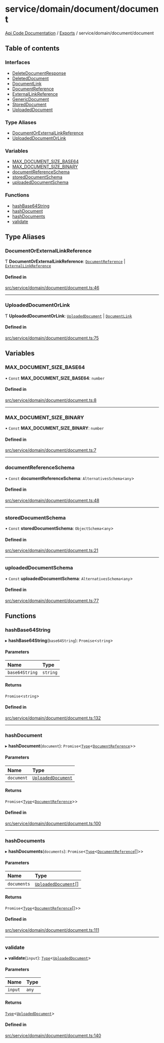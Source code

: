 # service/domain/document/document
 
[Api Code Documentation](../README.md) / [Exports](../modules.md) / service/domain/document/document

## Table of contents

### Interfaces

- [DeleteDocumentResponse](../interfaces/service_domain_document_document.DeleteDocumentResponse.md)
- [DeletedDocument](../interfaces/service_domain_document_document.DeletedDocument.md)
- [DocumentLink](../interfaces/service_domain_document_document.DocumentLink.md)
- [DocumentReference](../interfaces/service_domain_document_document.DocumentReference.md)
- [ExternalLinkReference](../interfaces/service_domain_document_document.ExternalLinkReference.md)
- [GenericDocument](../interfaces/service_domain_document_document.GenericDocument.md)
- [StoredDocument](../interfaces/service_domain_document_document.StoredDocument.md)
- [UploadedDocument](../interfaces/service_domain_document_document.UploadedDocument.md)

### Type Aliases

- [DocumentOrExternalLinkReference](service_domain_document_document.md#documentorexternallinkreference)
- [UploadedDocumentOrLink](service_domain_document_document.md#uploadeddocumentorlink)

### Variables

- [MAX\_DOCUMENT\_SIZE\_BASE64](service_domain_document_document.md#max_document_size_base64)
- [MAX\_DOCUMENT\_SIZE\_BINARY](service_domain_document_document.md#max_document_size_binary)
- [documentReferenceSchema](service_domain_document_document.md#documentreferenceschema)
- [storedDocumentSchema](service_domain_document_document.md#storeddocumentschema)
- [uploadedDocumentSchema](service_domain_document_document.md#uploadeddocumentschema)

### Functions

- [hashBase64String](service_domain_document_document.md#hashbase64string)
- [hashDocument](service_domain_document_document.md#hashdocument)
- [hashDocuments](service_domain_document_document.md#hashdocuments)
- [validate](service_domain_document_document.md#validate)

## Type Aliases

### DocumentOrExternalLinkReference

Ƭ **DocumentOrExternalLinkReference**: [`DocumentReference`](../interfaces/service_domain_document_document.DocumentReference.md) \| [`ExternalLinkReference`](../interfaces/service_domain_document_document.ExternalLinkReference.md)

#### Defined in

[src/service/domain/document/document.ts:46](https://github.com/openkfw/TruBudget/blob/648f2bb/api/src/service/domain/document/document.ts#L46)

___

### UploadedDocumentOrLink

Ƭ **UploadedDocumentOrLink**: [`UploadedDocument`](../interfaces/service_domain_document_document.UploadedDocument.md) \| [`DocumentLink`](../interfaces/service_domain_document_document.DocumentLink.md)

#### Defined in

[src/service/domain/document/document.ts:75](https://github.com/openkfw/TruBudget/blob/648f2bb/api/src/service/domain/document/document.ts#L75)

## Variables

### MAX\_DOCUMENT\_SIZE\_BASE64

• `Const` **MAX\_DOCUMENT\_SIZE\_BASE64**: `number`

#### Defined in

[src/service/domain/document/document.ts:8](https://github.com/openkfw/TruBudget/blob/648f2bb/api/src/service/domain/document/document.ts#L8)

___

### MAX\_DOCUMENT\_SIZE\_BINARY

• `Const` **MAX\_DOCUMENT\_SIZE\_BINARY**: `number`

#### Defined in

[src/service/domain/document/document.ts:7](https://github.com/openkfw/TruBudget/blob/648f2bb/api/src/service/domain/document/document.ts#L7)

___

### documentReferenceSchema

• `Const` **documentReferenceSchema**: `AlternativesSchema`\<`any`\>

#### Defined in

[src/service/domain/document/document.ts:48](https://github.com/openkfw/TruBudget/blob/648f2bb/api/src/service/domain/document/document.ts#L48)

___

### storedDocumentSchema

• `Const` **storedDocumentSchema**: `ObjectSchema`\<`any`\>

#### Defined in

[src/service/domain/document/document.ts:21](https://github.com/openkfw/TruBudget/blob/648f2bb/api/src/service/domain/document/document.ts#L21)

___

### uploadedDocumentSchema

• `Const` **uploadedDocumentSchema**: `AlternativesSchema`\<`any`\>

#### Defined in

[src/service/domain/document/document.ts:77](https://github.com/openkfw/TruBudget/blob/648f2bb/api/src/service/domain/document/document.ts#L77)

## Functions

### hashBase64String

▸ **hashBase64String**(`base64String`): `Promise`\<`string`\>

#### Parameters

| Name | Type |
| :------ | :------ |
| `base64String` | `string` |

#### Returns

`Promise`\<`string`\>

#### Defined in

[src/service/domain/document/document.ts:132](https://github.com/openkfw/TruBudget/blob/648f2bb/api/src/service/domain/document/document.ts#L132)

___

### hashDocument

▸ **hashDocument**(`document`): `Promise`\<[`Type`](result.md#type)\<[`DocumentReference`](../interfaces/service_domain_document_document.DocumentReference.md)\>\>

#### Parameters

| Name | Type |
| :------ | :------ |
| `document` | [`UploadedDocument`](../interfaces/service_domain_document_document.UploadedDocument.md) |

#### Returns

`Promise`\<[`Type`](result.md#type)\<[`DocumentReference`](../interfaces/service_domain_document_document.DocumentReference.md)\>\>

#### Defined in

[src/service/domain/document/document.ts:100](https://github.com/openkfw/TruBudget/blob/648f2bb/api/src/service/domain/document/document.ts#L100)

___

### hashDocuments

▸ **hashDocuments**(`documents`): `Promise`\<[`Type`](result.md#type)\<[`DocumentReference`](../interfaces/service_domain_document_document.DocumentReference.md)[]\>\>

#### Parameters

| Name | Type |
| :------ | :------ |
| `documents` | [`UploadedDocument`](../interfaces/service_domain_document_document.UploadedDocument.md)[] |

#### Returns

`Promise`\<[`Type`](result.md#type)\<[`DocumentReference`](../interfaces/service_domain_document_document.DocumentReference.md)[]\>\>

#### Defined in

[src/service/domain/document/document.ts:111](https://github.com/openkfw/TruBudget/blob/648f2bb/api/src/service/domain/document/document.ts#L111)

___

### validate

▸ **validate**(`input`): [`Type`](result.md#type)\<[`UploadedDocument`](../interfaces/service_domain_document_document.UploadedDocument.md)\>

#### Parameters

| Name | Type |
| :------ | :------ |
| `input` | `any` |

#### Returns

[`Type`](result.md#type)\<[`UploadedDocument`](../interfaces/service_domain_document_document.UploadedDocument.md)\>

#### Defined in

[src/service/domain/document/document.ts:140](https://github.com/openkfw/TruBudget/blob/648f2bb/api/src/service/domain/document/document.ts#L140)
